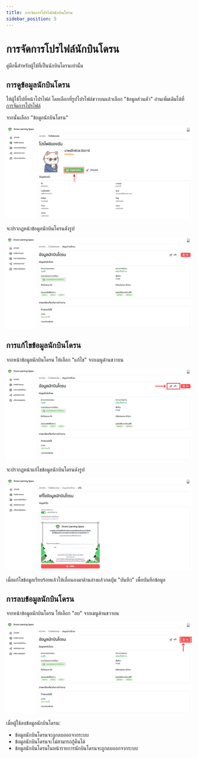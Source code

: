 ```yaml
---
title: การจัดการโปรไฟล์นักบินโดรน
sidebar_position: 5
---
```


# การจัดการโปรไฟล์นักบินโดรน

คู่มือนี้สำหรับผู้ใช่ที่เป็นนักบินโดรนเท่านั้น

## การดูข้อมูลนักบินโดรน

ให้ผู้ใช้ไปที่หน้าโปรไฟล์ โดยเลือกที่รูปโปรไฟล์ขวาบนแล้วเลือก "ข้อมูลส่วนตัว"
อ่านเพิ่มเติมได้ที่ [การจัดการโปรไฟล์](./profile)

จากนั้นเลือก "ข้อมูลนักบินโดรน"

![ข้อมูลนักบินโดรน](../static/img/docs/drone-owner-profile/1.png "ข้อมูลนักบินโดรน")

จะปรากฏหน้าข้อมูลนักบินโดรนดังรูป

![ข้อมูลนักบินโดรน](../static/img/docs/drone-owner-profile/2.png "ข้อมูลนักบินโดรน")

## การแก้ไขข้อมูลนักบินโดรน

จากหน้าข้อมูลนักบินโดรน ให้เลือก "แก้ไข" จากเมนูด้านขวาบน

![ข้อมูลนักบินโดรน](../static/img/docs/drone-owner-profile/4.png "ข้อมูลนักบินโดรน")

จะปรากฏหน้าแก้ไขข้อมูลนักบินโดรนดังรูป

![แก้ไขข้อมูลนักบินโดรน](../static/img/docs/drone-owner-profile/3.png "แก้ไขข้อมูลนักบินโดรน")

เมื่อแก้ไขข้อมูลเรียบร้อยแล้วให้เลื่อนลงมาด้านล่างแล้วกดปุ่ม "บันทึก" เพื่อบันทึกข้อมูล

## การลบข้อมูลนักบินโดรน

จากหน้าข้อมูลนักบินโดรน ให้เลือก "ลบ" จากเมนูด้านขวาบน

![ข้อมูลนักบินโดรน](../static/img/docs/drone-owner-profile/5.png "ข้อมูลนักบินโดรน")

เมื่อผู้ใช้ลบข้อมูลนักบินโดรน:

- ข้อมูลนักบินโดรนจะถูกลบออกจากระบบ
- ข้อมูลนักบินโดรนจะไม่สามารถกู้คืนได้
- ข้อมูลนักบินโดรนในหน้ารายการนักบินโดรนจะถูกลบออกจากระบบ
